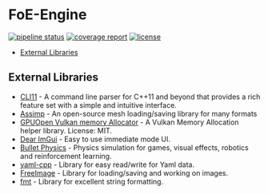 # FoE-Engine<!-- omit in toc -->

[![pipeline status](https://git.stabletec.com/foe/engine/badges/main/pipeline.svg)](https://git.stabletec.com/foe/engine/commits/main)
[![coverage report](https://git.stabletec.com/foe/engine/badges/main/coverage.svg)](https://git.stabletec.com/foe/engine/commits/main)
[![license](https://img.shields.io/badge/license-Apache%202.0-blue.svg)](https://git.stabletec.com/foe/engine/blob/main/LICENSE)

- [External Libraries](#external-libraries)

## External Libraries

- [CLI11](https://github.com/CLIUtils/CLI11) - A command line parser for C++11 and beyond that provides a rich feature set with a simple and intuitive interface. 
- [Assimp](http://assimp.org/) - An open-source mesh loading/saving library for many formats
- [GPUOpen Vulkan memory Allocator](https://gpuopen.com/gaming-product/vulkan-memory-allocator/) - A Vulkan Memory Allocation helper library. License: MIT.
- [Dear ImGui](https://github.com/ocornut/imgui) - Easy to use immediate mode UI.
- [Bullet Physics](https://pybullet.org) - Physics simulation for games, visual effects, robotics and reinforcement learning.
- [yaml-cpp](https://github.com/jbeder/yaml-cpp) - Library for easy read/write for Yaml data.
- [FreeImage](http://freeimage.sourceforge.net/) - Library for loading/saving and working on images.
- [fmt](https://github.com/fmtlib/fmt) - Library for excellent string formatting.
